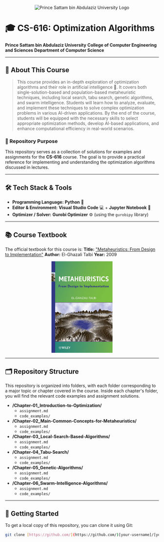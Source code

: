 <p align="center">
  <img src="[URL_TO_YOUR_UNIVERSITY_LOGO.png](https://github.com/Mohammed-Alanazii/CS616--Optimization-Algorithms/blob/main/IMG-20230527-WA0002%20(1).jpg?raw=true)" alt="Prince Sattam bin Abdulaziz University Logo" width="150">
</p>

# 🎓 CS-616: Optimization Algorithms

**Prince Sattam bin Abdulaziz University**
**College of Computer Engineering and Sciences**
**Department of Computer Science**

---

## 📖 About This Course

> This course provides an in-depth exploration of optimization algorithms and their role in artificial intelligence 🧠. It covers both single-solution-based and population-based metaheuristic techniques, including local search, tabu search, genetic algorithms, and swarm intelligence. Students will learn how to analyze, evaluate, and implement these techniques to solve complex optimization problems in various AI-driven applications. By the end of the course, students will be equipped with the necessary skills to select appropriate optimization methods, develop AI-based applications, and enhance computational efficiency in real-world scenarios.

### 🎯 Repository Purpose

This repository serves as a collection of solutions for examples and assignments for the **CS-616** course. The goal is to provide a practical reference for implementing and understanding the optimization algorithms discussed in lectures.

---

## 🛠️ Tech Stack & Tools

* **Programming Language:** **Python** 🐍
* **Editor & Environment:** **Visual Studio Code** 💻 + **Jupyter Notebook** 📓
* **Optimizer / Solver:** **Gurobi Optimizer** ⚙️ (using the `gurobipy` library)

---

## 📚 Course Textbook

The official textbook for this course is:
**Title:** ["Metaheuristics: From Design to Implementation"](https://www.wiley.com/en-us/Metaheuristics%3A+From+Design+to+Implementation-p-9780470278581)
**Author:** El-Ghazali Talbi
**Year:** 2009

<p align="center">
  <img src="https://github.com/Mohammed-Alanazii/CS616--Optimization-Algorithms/blob/main/0470278587.jpg?raw=true" alt="Book Cover" width="200">
</p>

---

## 🗂️ Repository Structure

This repository is organized into folders, with each folder corresponding to a major topic or chapter covered in the course. Inside each chapter's folder, you will find the relevant code examples and assignment solutions.

* **/Chapter-01_Introduction-to-Optimization/**
    * `assignment.md`
    * `code_examples/`
* **/Chapter-02_Main-Common-Concepts-for-Metaheuristics/**
    * `assignment.md`
    * `code_examples/`
* **/Chapter-03_Local-Search-Based-Algorithms/**
    * `assignment.md`
    * `code_examples/`
* **/Chapter-04_Tabu-Search/**
    * `assignment.md`
    * `code_examples/`
* **/Chapter-05_Genetic-Algorithms/**
    * `assignment.md`
    * `code_examples/`
* **/Chapter-06_Swarm-Intelligence-Algorithms/**
    * `assignment.md`
    * `code_examples/`

---

## 🚀 Getting Started

To get a local copy of this repository, you can clone it using Git:

```sh
git clone [https://github.com/](https://github.com/)[your-username]/[your-repo-name].git
